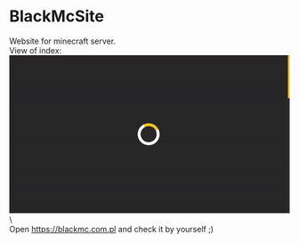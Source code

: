 # BlackMcSite
Website for minecraft server.\
View of index:\
![Website view](https://github.com/CodeEnds/BlackMcSite/blob/master/img/blackmc-website.gif)\ \
Open https://blackmc.com.pl and check it by yourself ;)
